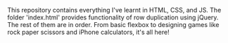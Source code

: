 This repository contains everything I've learnt in HTML, CSS, and JS. The folder 'index.html' provides functionality of row duplication using jQuery. The rest of them are in order. From basic flexbox to designing games like rock paper scissors and iPhone calculators, it's all here!

